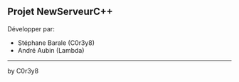 Projet NewServeurC++
-----------------------

Développer par:
- Stéphane Barale (C0r3y8)
- André Aubin (Lambda)

-----------------------
by C0r3y8
